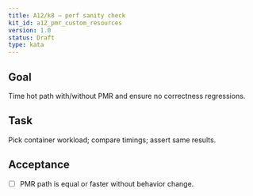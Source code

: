 ```yaml
---
title: A12/k8 — perf sanity check
kit_id: a12_pmr_custom_resources
version: 1.0
status: Draft
type: kata
---
```

## Goal
Time hot path with/without PMR and ensure no correctness regressions.
## Task
Pick container workload; compare timings; assert same results.
## Acceptance
- [ ] PMR path is equal or faster without behavior change.